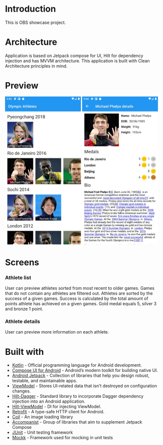 # Introduction

This is OBS showcase project.

# Architecture

Application is based on Jetpack compose for UI, Hilt for dependency injection and has MVVM
architecture. This application is built with Clean Architecture principles in mind.

# Preview

<div float="left">
<img src="./preview/1.jpg"  width="250px"/>
<img src="./preview/2.jpg"  width="250px"/>
</div>

# Screens

### Athlete list

User can preview athletes sorted from most recent to older games. Games that do not contain any
athletes are filtered out. Athletes are sorted by the success of a given games. Success is
calculated by the total amount of points athlete has achieved on a given games. Gold medal equals 5,
silver 3 and bronze 1 point.

### Athlete details

User can preview more information on each athlete.

# Built with

* [Kotlin](https://kotlinlang.org/) - Official programming language for Android development.
* [Compose UI for Android](https://developer.android.com/jetpack/compose) - Android’s modern toolkit
  for building native UI.
* [Android Jetpack](https://developer.android.com/jetpack) - Collection of libraries that help you
  design robust, testable, and maintainable apps.
* [ViewModel](https://developer.android.com/topic/libraries/architecture/viewmodel) - Stores
  UI-related data that isn't destroyed on configuration changes.
* [Hilt-Dagger](https://dagger.dev/hilt/) - Standard library to incorporate Dagger dependency
  injection into an Android application.
* [Hilt-ViewModel](https://developer.android.com/training/dependency-injection/hilt-jetpack) - DI
  for injecting ViewModel.
* [Retrofit](https://square.github.io/retrofit/) - A type-safe HTTP client for Android.
* [Coil](https://github.com/coil-kt/coil) - An image loading library
* [Accompanist](https://github.com/google/accompanist) - Group of libraries that aim to supplement
  Jetpack Compose
* [JUnit](https://junit.org/junit4/) - Unit testing framework
* [Mockk](https://mockk.io/) - Framework used for mocking in unit tests